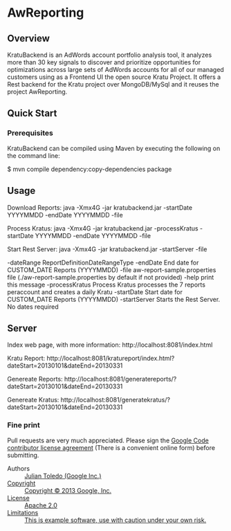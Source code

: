 # AwReporting

## Overview

KratuBackend is an AdWords account portfolio analysis tool, it analyzes more than 30 key signals to discover and prioritize opportunities for optimizations across large sets of AdWords accounts for all of our managed customers using as a Frontend UI the open source Kratu Project. It offers a Rest backend for the Kratu project over MongoDB/MySql and it reuses the project AwReporting.


## Quick Start 

### Prerequisites

KratuBackend can be compiled using Maven by executing the following on the command line: 

$ mvn compile dependency:copy-dependencies package


## Usage

Download Reports:
java -Xmx4G -jar kratubackend.jar -startDate YYYYMMDD -endDate YYYYMMDD -file <file>
 
Process Kratus:
java -Xmx4G -jar kratubackend.jar -processKratus -startDate YYYYMMDD -endDate YYYYMMDD -file <file>

Start Rest Server:
java -Xmx4G -jar kratubackend.jar -startServer -file <file>

 -dateRange <DateRangeType>   ReportDefinitionDateRangeType
 -endDate <YYYMMDD>           End date for CUSTOM_DATE Reports (YYYYMMDD)
 -file <file>                 aw-report-sample.properties file (./aw-report-sample.properties by default if not
                              provided)
 -help                        print this message
 -processKratus               Process Kratus processes the 7 reports peraccount and creates a daily Kratu
 -startDate <YYYYMMDD>        Start date for CUSTOM_DATE Reports (YYYYMMDD)
 -startServer                 Starts the Rest Server. No dates required


## Server

Index web page, with more information:
  http://localhost:8081/index.html

Kratu Report:
  http://localhost:8081/kratureport/index.html?dateStart=20130101&dateEnd=20130331

Genereate Reports:
  http://localhost:8081/generatereports/?dateStart=20130101&dateEnd=20130331

Genereate Kratus:
  http://localhost:8081/generatekratus/?dateStart=20130101&dateEnd=20130331

### Fine print
Pull requests are very much appreciated. Please sign the [Google Code contributor license agreement](http://code.google.com/legal/individual-cla-v1.0.html) (There is a convenient online form) before submitting.

<dl>
  <dt>Authors</dt><dd><a href="https://plus.google.com/+JulianCToledo/">Julian Toledo (Google Inc.)
  <dt>Copyright</dt><dd>Copyright © 2013 Google, Inc.</dd>
  <dt>License</dt><dd>Apache 2.0</dd>
  <dt>Limitations</dt><dd>This is example software, use with caution under your own risk.</dd>
</dl>
